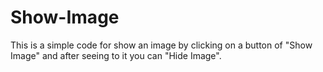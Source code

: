 # Show-Image
This is a simple code for show an image by clicking on a button of "Show Image" and after seeing to it you can "Hide Image".
